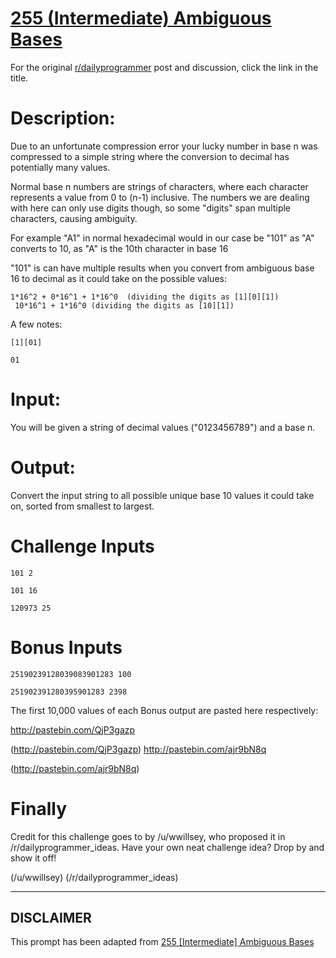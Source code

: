 # [255 (Intermediate) Ambiguous Bases](https://www.reddit.com/r/dailyprogrammer/comments/47docs/20160224_challenge_255_intermediate_ambiguous/)

For the original [r/dailyprogrammer](https://www.reddit.com/r/dailyprogrammer/) post and discussion, click the link in the title.

# Description:
Due to an unfortunate compression error your lucky number in base n was compressed to a simple string where the conversion to decimal has potentially many values.

Normal base n numbers are strings of characters, where each character represents a value from 0 to (n-1) inclusive. The numbers we are dealing with here can only use digits though, so some "digits" span multiple characters, causing ambiguity.

For example "A1" in normal hexadecimal would in our case be "101" as "A" converts to 10, as "A" is the 10th character in base 16 

"101" is can have multiple results when you convert from ambiguous base 16 to decimal as it could take on the possible values:


```
1*16^2 + 0*16^1 + 1*16^0  (dividing the digits as [1][0][1])
 10*16^1 + 1*16^0 (dividing the digits as [10][1])
```
A few notes:


```
[1][01]
```

```
01
```
# Input:
You will be given a string of decimal values ("0123456789") and a base n.

# Output:
Convert the input string to all possible unique base 10 values it could take on, sorted from smallest to largest.

# Challenge Inputs

```
101 2
```

```
101 16
```

```
120973 25
```
# Bonus Inputs

```
25190239128039083901283 100
```

```
251902391280395901283 2398
```
The first 10,000 values of each Bonus output are pasted here respectively:

http://pastebin.com/QjP3gazp

(http://pastebin.com/QjP3gazp)
http://pastebin.com/ajr9bN8q

(http://pastebin.com/ajr9bN8q)
# Finally
Credit for this challenge goes to by /u/wwillsey, who proposed it in /r/dailyprogrammer_ideas. Have your own neat challenge idea? Drop by and show it off!

(/u/wwillsey)
(/r/dailyprogrammer_ideas)

----
## **DISCLAIMER**
This prompt has been adapted from [255 [Intermediate] Ambiguous Bases](https://www.reddit.com/r/dailyprogrammer/comments/47docs/20160224_challenge_255_intermediate_ambiguous/
)
